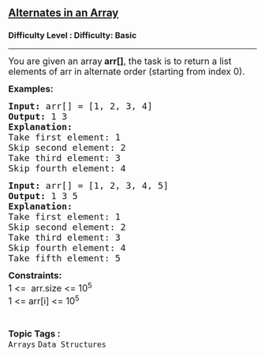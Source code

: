 <h2><a href="https://www.geeksforgeeks.org/problems/print-alternate-elements-of-an-array/1?page=2&difficulty=Basic&sortBy=submissions">Alternates in an Array</a></h2><h3>Difficulty Level : Difficulty: Basic</h3><hr><div class="problems_problem_content__Xm_eO"><p><span style="font-size: 18px;">You are given an array<strong> arr[]</strong>, the task is to return a list elements of arr in alternate order (starting from index 0).</span></p>
<p><strong style="font-size: 18px; font-family: -apple-system, BlinkMacSystemFont, 'Segoe UI', Roboto, Oxygen, Ubuntu, Cantarell, 'Open Sans', 'Helvetica Neue', sans-serif;">Examples:</strong></p>
<pre><strong style="font-size: 18px;">Input: </strong><span style="font-size: 18px;">arr[] = [1, 2, 3, 4]<br></span><span style="font-size: 18px;"><strong>Output: </strong></span><span style="font-size: 18px;">1 3<br><strong>Explanation:<br></strong>Take first element: 1<br>Skip second element: 2<br>Take third element: 3<br>Skip fourth element: 4</span></pre>
<pre><span style="font-size: 18px;"><strong>Input: </strong>arr[] = [1, 2, 3, 4, 5]<strong>
Output: </strong>1 3 5<br><strong>Explanation:<br></strong>Take first element: 1<br>Skip second element: 2<br>Take third element: 3<br>Skip fourth element: 4<br>Take fifth element: 5</span></pre>
<p><span style="font-size: 18px;"><strong>Constraints:</strong></span><br><span style="font-size: 18px;">1 &lt;=&nbsp; arr.size &lt;= 10<sup>5</sup></span><br><span style="font-size: 18px;">1 &lt;= arr[i] &lt;= 10<sup>5</sup></span></p></div><br><p><span style=font-size:18px><strong>Topic Tags : </strong><br><code>Arrays</code>&nbsp;<code>Data Structures</code>&nbsp;
